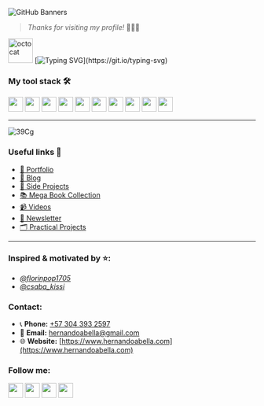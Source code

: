 

![GitHub Banners](https://github.com/user-attachments/assets/00fce8ff-e1c7-46a6-964c-dfbfdf4542e6)
> *Thanks for visiting my profile!* 👋😊✨

<img src="https://github.com/user-attachments/assets/6ca30c52-341f-4201-a549-5721bf38cce7" alt="octocat" width="50px"/>  [![Typing SVG](https://readme-typing-svg.demolab.com?font=Fira+Code&pause=1000&color=3227F7&width=435&separator=%3C&lines=print('hello+world%F0%9F%91%8B')%3Cconsole.log(%22I'm+Hernando+Abella%22);%3C%5B'Full'%2C+'Stack'%2C+'Developer'%5D)](https://git.io/typing-svg)

###  My tool stack 🛠️
<div>
  <img src="https://cdn.jsdelivr.net/gh/devicons/devicon@latest/icons/html5/html5-original.svg" width="30px"/> 
  <img src="https://cdn.jsdelivr.net/gh/devicons/devicon@latest/icons/css3/css3-original.svg" width="30px"/>
  <img src="https://cdn.jsdelivr.net/gh/devicons/devicon@latest/icons/javascript/javascript-original.svg" width="30px"/> 
  <img src="https://cdn.jsdelivr.net/gh/devicons/devicon@latest/icons/tailwindcss/tailwindcss-original.svg" width="30px"/> 
  <img src="https://cdn.jsdelivr.net/gh/devicons/devicon@latest/icons/bootstrap/bootstrap-original.svg" width="30px"/>
  <img src="https://cdn.jsdelivr.net/gh/devicons/devicon@latest/icons/typescript/typescript-original.svg" width="30px"/> 
  <img src="https://cdn.jsdelivr.net/gh/devicons/devicon@latest/icons/react/react-original.svg" width="30px"/> 
  <img src="https://cdn.jsdelivr.net/gh/devicons/devicon@latest/icons/nextjs/nextjs-original.svg" width="30px"/> 
  <img src="https://cdn.jsdelivr.net/gh/devicons/devicon@latest/icons/mongodb/mongodb-original.svg" width="30px"/> 
  <img src="https://cdn.jsdelivr.net/gh/devicons/devicon@latest/icons/postgresql/postgresql-original.svg" width="30px"/> 
</div>

---

![39Cg](https://github.com/user-attachments/assets/885dbebd-9bff-4205-90f0-c37404d13319)

### Useful links 🔗
- [🤵 Portfolio](https://portfolio-hernandoabella.vercel.app/)
- [📝 Blog](https://medium.com/@hernandoabella)
- [🚀 Side Projects](https://github.com/hernandoabella/side-projects)
- [📚 Mega Book Collection](https://github.com/hernandoabella/books)
- [📹 Videos](https://youtube.com/c/hernandoabella)
- [📰 Newsletter](https://beat-byte-publishing.com/)
- [🗂️ Practical Projects](https://github.com/hernandoabella/practical-projects)

---

### Inspired & motivated by ⭐:
- *[@florinpop1705](https://x.com/florinpop1705)* <br/>
- *[@csaba_kissi](https://x.com/@csaba_kissi)* <br />

### Contact:
- 📞 **Phone:** [+57 304 393 2597](tel:+573043932597)
- 📧 **Email:** [hernandoabella@gmail.com](mailto:hernandoabella@gmail.com)
- 🌐 **Website:** [https://www.hernandoabella.com](https://www.hernandoabella.com)

### Follow me:
  <a href="https://www.x.com/hernandoabella"><img src="https://cdn2.iconfinder.com/data/icons/threads-by-instagram/24/x-logo-twitter-new-brand-contained-64.png" width="30px"/></a>
  <a href="https://www.instagram.com/hernandoabella"><img src="https://cdn2.iconfinder.com/data/icons/social-media-2285/512/1_Instagram_colored_svg_1-64.png" width="30px"/></a>
  <a href="https://www.tiktok.com/@hernandoabella"><img src="https://cdn0.iconfinder.com/data/icons/logos-brands-7/512/TikTok_logo_original0-64.png" width="30px"/></a>
  <a href="https://www.youtube.com/c/hernandoabella"><img src="https://cdn4.iconfinder.com/data/icons/logos-and-brands/512/395_Youtube_logo-64.png" width="30px"/></a>
